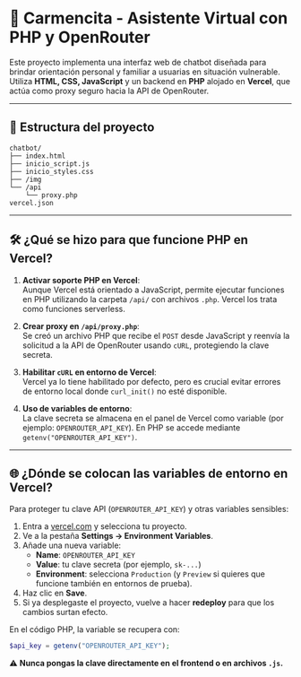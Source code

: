 # 🧠 Carmencita - Asistente Virtual con PHP y OpenRouter

Este proyecto implementa una interfaz web de chatbot diseñada para brindar orientación personal y familiar a usuarias en situación vulnerable. Utiliza **HTML, CSS, JavaScript** y un backend en **PHP** alojado en **Vercel**, que actúa como proxy seguro hacia la API de OpenRouter.

---

## 🔧 Estructura del proyecto

```
chatbot/
├── index.html
├── inicio_script.js
├── inicio_styles.css
├── /img
└── /api
    └── proxy.php
vercel.json
```

---

## 🛠️ ¿Qué se hizo para que funcione PHP en Vercel?

1. **Activar soporte PHP en Vercel**:  
   Aunque Vercel está orientado a JavaScript, permite ejecutar funciones en PHP utilizando la carpeta `/api/` con archivos `.php`. Vercel los trata como funciones serverless.

2. **Crear proxy en `/api/proxy.php`**:  
   Se creó un archivo PHP que recibe el `POST` desde JavaScript y reenvía la solicitud a la API de OpenRouter usando `cURL`, protegiendo la clave secreta.

3. **Habilitar `cURL` en entorno de Vercel**:  
   Vercel ya lo tiene habilitado por defecto, pero es crucial evitar errores de entorno local donde `curl_init()` no esté disponible.

4. **Uso de variables de entorno**:  
   La clave secreta se almacena en el panel de Vercel como variable (por ejemplo: `OPENROUTER_API_KEY`). En PHP se accede mediante `getenv("OPENROUTER_API_KEY")`.

---

## 🌐 ¿Dónde se colocan las variables de entorno en Vercel?

Para proteger tu clave API (`OPENROUTER_API_KEY`) y otras variables sensibles:

1. Entra a [vercel.com](https://vercel.com) y selecciona tu proyecto.
2. Ve a la pestaña **Settings → Environment Variables**.
3. Añade una nueva variable:
   - **Name**: `OPENROUTER_API_KEY`
   - **Value**: tu clave secreta (por ejemplo, `sk-...`)
   - **Environment**: selecciona `Production` (y `Preview` si quieres que funcione también en entornos de prueba).
4. Haz clic en **Save**.
5. Si ya desplegaste el proyecto, vuelve a hacer **redeploy** para que los cambios surtan efecto.

En el código PHP, la variable se recupera con:

```php
$api_key = getenv("OPENROUTER_API_KEY");
````

⚠️ **Nunca pongas la clave directamente en el frontend o en archivos `.js`.**
